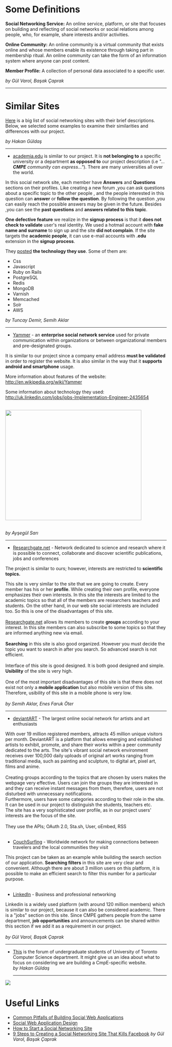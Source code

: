 # Some Definitions #
**Social Networking Service:** An online service, platform, or site that focuses on building and reflecting of social networks or social relations among people, who, for example, share interests and/or activities.

**Online Community:** An online community is a virtual community that exists online and whose members enable its existence through taking part in membership ritual. An online community can take the form of an information system where anyone can post content.

**Member Profile:** A collection of personal data associated to a specific user.

_by Gül Varol, Başak Çaprak_


---


# Similar Sites #

[Here](http://en.wikipedia.org/wiki/List_of_social_networking_websites) is a big list of social networking sites with their brief descriptions. Below, we selected some examples to examine their similarities and differences with our project.

_by Hakan Güldaş_


---


  * [academia.edu](http://www.academia.edu/) is similar to our project. It is **not belonging to** a specific university or a department **as opposed to** our project description (i.e _"... **CMPE** community can express..."_). There are many universities all over the world.

In this social network site, each member have **Answers** and **Questions** sections on their profiles. Like creating a new forum ,you can ask questions about a specific topic to the other people , and the people interested in this question can **answer** or **follow the question**. By following the question ,you can easily reach the possible answers may be given in the future. Besides ,you can see the **past questions** and **answers related to this topic**.

**One defective feature** we realize in the **signup process** is that it **does not check to validate** user's real identity. We used a hotmail account with **fake name and surname** to sign up and the site **did not complain**. If the site targets the **academic people**, it can use e-mail accounts with **.edu** extension in the **signup process**.


They [posted](http://academia.edu/hiring/software_engineer) **the technology they use**. Some of them are:

  * Css
  * Javascript
  * Ruby on Rails
  * PostgreSQL
  * Redis
  * MongoDB
  * Varnish
  * Memcached
  * Solr
  * AWS

_by Tuncay Demir, Semih Aklar_


---


  * [Yammer](https://www.yammer.com/) - an **enterprise social network service** used for private communication within organizations or between organizational members and pre-designated groups.

It is similar to our project since a company email address **must be validated** in order to register the website. It is also similar in the way that it **supports android and smartphone** usage.

More information about features of the website: http://en.wikipedia.org/wiki/Yammer

Some information about technology they used: http://uk.linkedin.com/jobs/jobs-Implementation-Engineer-2435654

<br><a href='http://www.youtube.com/watch?feature=player_embedded&v=84eOwKrVry0' target='_blank'><img src='http://img.youtube.com/vi/84eOwKrVry0/0.jpg' width='425' height=344 /></a> <br>
<br>

<i>by Ayşegül Sarı</i>

<hr />

<ul><li><a href='http://www.researchgate.net/'>Researchgate.net</a> - Network dedicated to science and research where it is possible to connect, collaborate and discover scientific publications, jobs and conferences</li></ul>

The project is similar to ours; however, interests are restricted to <b>scientific topics.</b>

This site is very similar to the site that we are going to create. Every member has his or her <b>profile</b>. While creating their own profile, everyone emphasizes their own interests. In this site the interests are limited to the academic topics so that all of the members are researchers teachers and students. On the other hand, in our web site social interests are included too. So this is one of the disadvantages of this site.<br>
<br>
<a href='http://www.researchgate.net/'>Researchgate.net</a> allows its members to create <b>groups</b> according to your interest. In this site members can also subscribe to some topics so that they are informed anything new via email.<br>
<br>
<b>Searching</b> in this site is also good organized. However you must decide the topic you want to search in after you search. So advanced search is not efficient.<br>
<br>
Interface of this site is good designed. It is both good designed and simple. <b>Usibility</b> of the site is very high.<br>
<br>
One of the most important disadvantages of this site is that there does not exist not only a <b>mobile application</b> but also mobile version of this site. Therefore, usibility of this site in a mobile phone is very low.<br>
<br>
<i>by Semih Aklar, Enes Faruk Öter</i>

<hr />

<ul><li><a href='http://www.deviantart.com/'>deviantART</a> - The largest online social network for artists and art enthusiasts</li></ul>

With over 19 million registered members, attracts 45 million unique visitors per month. DeviantART is a platform that allows emerging and established artists to exhibit, promote, and share their works within a peer community dedicated to the arts. The site's vibrant social network environment receives over 100,000 daily uploads of original art works ranging from traditional media, such as painting and sculpture, to digital art, pixel art, films and anime.<br>
<br>
Creating groups according to the topics that are chosen by users makes the webpage very effective. Users can join the groups they are interested in and they can receive instant messages from them, therefore, users are not disturbed with unnecessary notifications.<br>
Furthermore, users have some categories according to their role in the site. It can be used in our project to distinguish the students, teachers etc.<br>
The site has a very sophisticated user profile, as in our project users' interests are the focus of the site.<br>
<br>
They use the APIs; OAuth 2.0, Sta.sh, User, oEmbed, RSS<br>
<br>
<ul><li><a href='http://www.couchsurfing.org/'>CouchSurfing</a> - Worldwide network for making connections between travelers and the local communities they visit</li></ul>

This project can be taken as an example while building the search section of our application. <b>Searching filters</b> in this site are very clear and convenient. Although there are about 3 million users on this platform, it is possible to make an efficient search to filter this number for a particular purpose.<br>
<br>
<ul><li><a href='http://www.linkedin.com/'>LinkedIn</a> - Business and professional networking</li></ul>

Linkedin is a widely used platform (with around 120 million members) which is similar to our project, because it can also be considered academic. There is a "jobs" section on this site. Since CMPE gathers people from the same department, <b>job opportunities</b> and announcements can be shared within this section if we add it as a requirement in our project.<br>
<br>
<i>by Gül Varol, Başak Çaprak</i>

<hr />

<ul><li><a href='https://csc.cdf.toronto.edu/bb/YaBB.pl'>This</a> is the forum of undergraduate students of University of Toronto Computer Science department. It might give us an idea about what to focus on considering we are building a CmpE-specific website.<br>
<i>by Hakan Güldaş<br>
<hr /></li></ul></i>

<b><img src='http://www.socialmedia.biz/images/2007/08/27/social_networking_among_youths.jpg' /></b>



<h1>Useful Links</h1>

<ul><li><a href='http://www.uie.com/articles/common_pitfalls_social_webapps/'>Common Pitfalls of Building Social Web Applications</a>
</li><li><a href='http://www.slideshare.net/lukew/social-web-application-design'>Social Web Application Design</a>
</li><li><a href='http://computer.howstuffworks.com/internet/social-networking/information/start-social-networking-site.htm'>How to Start a Social Networking Site</a>
</li><li><a href='http://www.techi.com/2010/06/9-steps-to-creating-a-social-networking-site-that-kills-facebook/'>9 Steps to Creating a Social Networking Site That Kills Facebook</a>
<i>by Gül Varol, Başak Çaprak</i></li></ul>
